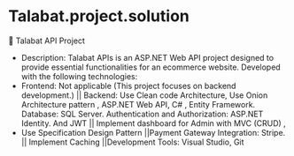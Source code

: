 # Talabat.project.solution
	Talabat API Project
-	Description: Talabat APIs is an ASP.NET Web API project designed to provide essential functionalities for an ecommerce website. Developed with the following technologies:
-	Frontend: Not applicable (This project focuses on backend development.) || Backend: Use Clean code Architecture, Use Onion Architecture pattern , ASP.NET Web API, C# , Entity Framework. Database: SQL Server. Authentication and Authorization: ASP.NET Identity. And JWT || Implement dashboard for Admin with MVC (CRUD) ,
-	Use Specification Design Pattern ||Payment Gateway Integration: Stripe. || Implement Caching ||Development Tools: Visual Studio, Git 
